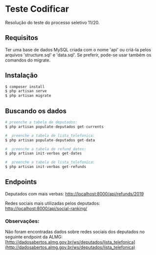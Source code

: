 # Teste Codificar

Resolução do teste do processo seletivo 11/20.

## Requisitos
Ter uma base de dados MySQL criada com o nome 'api' ou criá-la pelos arquivos 'structure.sql' e 'data.sql'. Se preferir, pode-se usar também os comandos do migrate.

## Instalação

```bash
$ composer install
$ php artisan serve
$ php artisan migrate
```

## Buscando os dados

```python
# preenche a tabela de deputados:
$ php artisan populate-deputados get-currents

#  preenche a tabela de lista_telefonica:
$ php artisan populate-deputados get-data

#  preenche a tabela de refund_dates:
$ php artisan init-verbas get-dates

#  preenche a tabela de lista_telefonica:
$ php artisan init-verbas get-refunds
```

## Endpoints
Deputados com mais verbas:  [http://localhost:8000/api/refunds/2019](http://localhost:8000/api/refunds/2019)

Redes sociais mais utilizadas pelos deputados: [http://localhost:8000/api/social-ranking/](http://localhost:8000/api/social-ranking/)

### Observações:
Não foram encontradas dados sobre redes sociais dos deputados no seguinte endpoint da ALMG:
[http://dadosabertos.almg.gov.br/ws/deputados/lista_telefonica](http://dadosabertos.almg.gov.br/ws/deputados/lista_telefonica)
